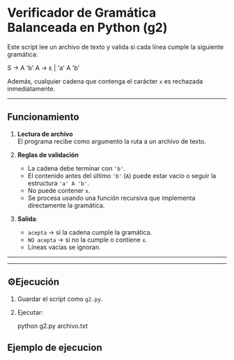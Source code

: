 # Verificador de Gramática Balanceada en Python (g2)

Este script lee un archivo de texto y valida si cada línea cumple la siguiente gramática:

S → A 'b'
A → ε | 'a' A 'b'


Además, cualquier cadena que contenga el carácter `x` es rechazada inmediatamente.

---

##  Funcionamiento

1. **Lectura de archivo**  
   El programa recibe como argumento la ruta a un archivo de texto.

2. **Reglas de validación**  
   - La cadena debe terminar con `'b'`.
   - El contenido antes del último `'b'` (`A`) puede estar vacío o seguir la estructura `'a' A 'b'`.
   - No puede contener `x`.
   - Se procesa usando una función recursiva que implementa directamente la gramática.

3. **Salida**:
   - `acepta` → si la cadena cumple la gramática.
   - `NO acepta` → si no la cumple o contiene `x`.
   - Líneas vacías se ignoran.

---

---

## ⚙Ejecución

1. Guardar el script como `g2.py`.

2. Ejecutar:
   
   python g2.py archivo.txt

## Ejemplo de ejecucion 




